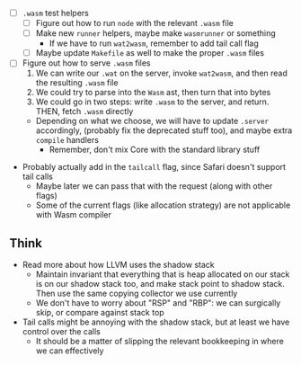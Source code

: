 - [ ] `.wasm` test helpers
  - [ ] Figure out how to run `node` with the relevant `.wasm` file
  - [ ] Make new `runner` helpers, maybe make `wasmrunner` or something
    - If we have to run `wat2wasm`, remember to add tail call flag
  - [ ] Maybe update `Makefile` as well to make the proper `.wasm` files

- [ ] Figure out how to serve `.wasm` files
  1. We can write our `.wat` on the server, invoke `wat2wasm`, and then read the resulting `.wasm` file
  2. We could try to parse into the `Wasm` ast, then turn that into bytes
  3. We could go in two steps: write `.wasm` to the server, and return. THEN, fetch `.wasm` directly
  - Depending on what we choose, we will have to update `.server` accordingly,
    (probably fix the deprecated stuff too), and maybe extra `compile` handlers
    - Remember, don't mix Core with the standard library stuff

- Probably actually add in the `tailcall` flag, since Safari doesn't support tail calls
  - Maybe later we can pass that with the request (along with other flags)
  - Some of the current flags (like allocation strategy) are not applicable with Wasm compiler


## Think
- Read more about how LLVM uses the shadow stack
  - Maintain invariant that everything that is heap allocated on our stack is on our shadow stack too,
    and make stack point to shadow stack. Then use the same copying collector we use currently
  - We don't have to worry about "RSP" and "RBP": we can surgically skip, or compare against stack top
- Tail calls might be annoying with the shadow stack, but at least we have control over the calls
  - It should be a matter of slipping the relevant bookkeeping in where we can effectively